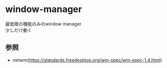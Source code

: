 # window-manager

最低限の機能のみのwindow manager  
少しだけ動く

## 参照
* netwm(https://standards.freedesktop.org/wm-spec/wm-spec-1.4.html)
